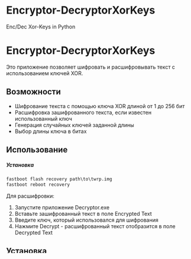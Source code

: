 # Encryptor-DecryptorXorKeys
Enc/Dec Xor-Keys in Python


# Encryptor-DecryptorXorKeys

Это приложение позволяет шифровать и расшифровывать текст с использованием ключей XOR.

## Возможности

- Шифрование текста с помощью ключа XOR длиной от 1 до 256 бит
- Расшифровка зашифрованного текста, если известен использованный ключ
- Генерация случайных ключей заданной длины
- Выбор длины ключа в битах  

## Использование
##### Установка
```cmd
fastboot flash recovery path\to\twrp.img
fastboot reboot recovery
```
Для расшифровки:

1. Запустите приложение Decryptor.exe
2. Вставьте зашифрованный текст в поле Encrypted Text
3. Введите ключ, который использовался для шифрования 
4. Нажмите Decrypt - расшифрованный текст отобразится в поле Decrypted Text

## Установка

- Скачайте исполняемые файлы приложений Encryptor.exe и Decryptor.exe
- Запустите файлы на компьютере 

## Технологии

- Язык: C# (.NET Framework 4.7.2)
- Интерфейс: Windows Forms



